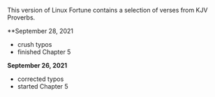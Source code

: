 This version of Linux Fortune contains a selection of verses from KJV Proverbs.

**September 28, 2021
- crush typos
- finished Chapter 5

**September 26, 2021**
- corrected typos
- started Chapter 5
